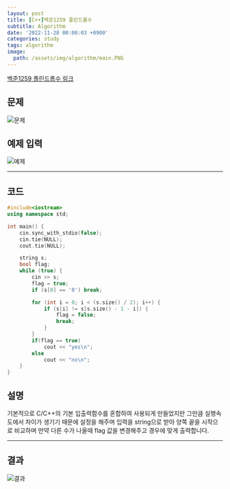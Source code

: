 ```yaml
---
layout: post
title: [C++]백준1259 플린드롬수
subtitle: Algorithm
date: '2022-11-28 00:00:03 +0900'
categories: study
tags: algorithm
image:
  path: /assets/img/algorithm/main.PNG
---
```


[백준1259 플린드롬수 링크](https://www.acmicpc.net/problem/1259)

<!--more-->

## 문제
![문제](/assets/img/algorithm/백준/문제-플린드롬수.PNG)

## 예제 입력
![예제](/assets/img/algorithm/백준/예제-플린드롬수.PNG)

---

## 코드
```cpp
#include<iostream>
using namespace std;

int main() {
    cin.sync_with_stdio(false);
    cin.tie(NULL);
    cout.tie(NULL);

    string s;
    bool flag;
    while (true) {
        cin >> s;
        flag = true;
        if (s[0] == '0') break;

        for (int i = 0; i < (s.size() / 2); i++) {
            if (s[i] != s[s.size() - 1 - i]) {
                flag = false;
                break;
            }
        }
        if(flag == true) 
            cout << "yes\n";
        else
            cout << "no\n";
    }
}
```
## 설명
기본적으로 C/C++의 기본 입출력함수를 혼합하여 사용되게 만들었지만 그만큼 실행속도에서 차이가 생기기 때문에 설정을 해주며 입력을 string으로 받아 양쪽 끝을 시작으로 비교하며 만약 다른 수가 나올때 flag 값을 변경해주고 경우에 맞게 출력합니다.

---

## 결과
![결과](/assets/img/algorithm/백준/결과-플린드롬수.PNG)